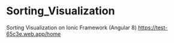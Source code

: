 # Sorting_Visualization
Sorting Visualization on Ionic Framework (Angular 8)
https://test-65c3e.web.app/home
